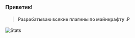 ### Приветик!
> #### Разрабатываю всякие плагины по майнкрафту :P
![Stats](https://github-readme-stats.vercel.app/api?username=s3nkwr&show_icons=true&theme=synthwave)

